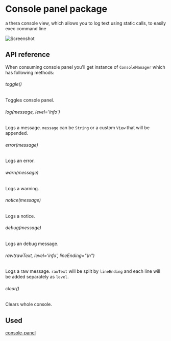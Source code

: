 # Console panel package
a thera console view, which allows you to log text using static calls, to easily exec command line

![Screenshot](https://img.alicdn.com/tps/TB1OG1tPVXXXXagXFXXXXXXXXXX-562-300.png)


## API reference

When consuming console panel you'll get instance of `ConsoleManager` which has following methods:

###### toggle()
Toggles console panel.

###### log(message, level='info')
Logs a message. `message` can be `String` or a custom `View` that will be appended.

###### error(message)
Logs an error.

###### warn(message)
Logs a warning.

###### notice(message)
Logs a notice.

###### debug(message)
Logs an debug message.

###### raw(rawText, level='info', lineEnding="\n")
Logs a raw message. `rawText` will be split by `lineEnding` and each line will be added separately as `level`.

###### clear()
Clears whole console.

## Used
[console-panel](https://github.com/spark/console-panel)

